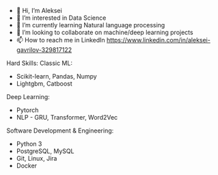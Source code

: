 - 👋 Hi, I’m Aleksei
- 👀 I’m interested in Data Science
- 🌱 I’m currently learning Natural language processing
- 💞️ I’m looking to collaborate on machine/deep learning projects
- 📫 How to reach me in LinkedIn https://www.linkedin.com/in/aleksei-gavrilov-329817122

Hard Skills:
Classic ML:
- Scikit-learn, Pandas, Numpy
- Lightgbm, Сatboost

Deep Learning:
- Pytorch
- NLP - GRU, Transformer, Word2Vec

Software Development & Engineering:
- Python 3
- PostgreSQL, MySQL
- Git, Linux, Jira
- Docker 

<!---
AlexGvr/AlexGvr is a ✨ special ✨ repository because its `README.md` (this file) appears on your GitHub profile.
You can click the Preview link to take a look at your changes.
--->
